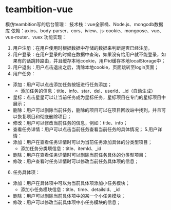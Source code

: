 # teambition-vue

模仿teambition写的后台管理：
技术栈：vue全家桶、Node.js、mongodb数据库
依赖：axios、body-parser、cors、iview、js-cookie、mongoose、vue、vue-router、vuex
功能实现：
1. 用户注册：在用户使用时根据数据中存储的数据来判断是否已经注册，
2. 用户登录：在用户登录的时候在数据中查询，如果没有给用户就不能登录，如果有的话跳转路由，并且缓存本地cookie，用户id缓存本地localStorage中；
3. 用户退出：用户点击退出之后，清除本地cookie，页面跳转至login页面；
4. 用户任务：
  - 添加：用户可以点击添加任务按钮进行任务添加；
    - 添加任务的信息：title、info、star、del、userId、_id（自动生成）
  - 星标：点击星星可以让当前任务成为星标任务，星标项目在专门的星标项目中展示；
  - 删除：用户可以删除当前任务，删除的项目可以在项目回收站中找到，并且可以恢复项目和彻底删除项目；
  - 修改：用户可以修改当前任务的信息，例如：title、info；
  - 查看任务详情：用户可以点击当前任务查看当前任务的具体情况；
5.用户详情：
  - 添加：用户在查看任务详情时可以为当前任务添加具体的分类型项目；
     - 添加任务分类项信息：title、itemId、_id
  -  删除：用户在查看任务详情时可以删除当前任务具体的分类型项目；
  - 修改：用户查看时任务详情时可以修改当前任务具体项的信息；
6. 任务具体项：
  - 添加：用户在具体项中可以为当前具体项添加小任务模块；
     - 添加小任务模块信息：title、time、detailsId、_id
  - 删除：用户可以删除当前具体项中的某一个小任务模块；
  - 修改：用户可以修改当前具体项中小任务模块的信息；
